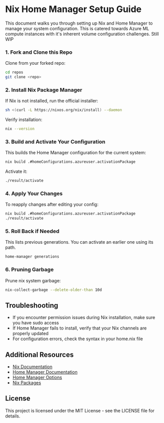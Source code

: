 # Nix Home Manager Setup Guide

This document walks you through setting up Nix and Home Manager to manage your system configuration. This is catered towards Azure ML compute instances with it's inherent volume configuration challenges. Still WIP


### 1. Fork and Clone this Repo

Clone from your forked repo:

```bash
cd repos
git clone <repo>
```

### 2. Install Nix Package Manager

If Nix is not installed, run the official installer:

```bash
sh <(curl -L https://nixos.org/nix/install) --daemon
```

Verify installation:

```bash
nix --version
```

### 3. Build and Activate Your Configuration

This builds the Home Manager configuration for the current system:

```bash
nix build .#homeConfigurations.azureuser.activationPackage
```

Activate it:

```bash
./result/activate
```

### 4. Apply Your Changes 
To reapply changes after editing your config:

```bash
nix build .#homeConfigurations.azureuser.activationPackage
./result/activate
```

### 5. Roll Back if Needed

This lists previous generations. You can activate an earlier one using its path.

```bash
home-manager generations
```

### 6. Pruning Garbage 

Prune nix system garbage:

```bash
nix-collect-garbage --delete-older-than 10d
```

## Troubleshooting

- If you encounter permission issues during Nix installation, make sure you have sudo access
- If Home Manager fails to install, verify that your Nix channels are properly updated
- For configuration errors, check the syntax in your home.nix file

## Additional Resources

- [Nix Documentation](https://nixos.org/manual/nix/stable/)
- [Home Manager Documentation](https://nix-community.github.io/home-manager/)
- [Home Manager Options](https://nix-community.github.io/home-manager/options.html)
- [Nix Packages](https://search.nixos.org/packages)

## License

This project is licensed under the MIT License - see the LICENSE file for details.
